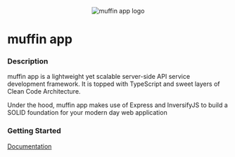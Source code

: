 
<p align="center">
<img src="https://lh3.googleusercontent.com/u/1/drive-viewer/AITFw-za_-KcjXQwd4nAMNynUwmnoB3dSV4LSBKjnk6Bqs3kVykhObqn-ypHcWJefVWaDmQCj08Ab7L_5zcU9-7sWaBSnLfg7Q=w300-h300" alt="muffin app logo" />
</p>

# muffin app

### Description
muffin app is a lightweight yet scalable server-side API service development framework. It is topped with TypeScript and sweet layers of Clean Code Architecture.

Under the hood, muffin app makes use of Express and InversifyJS to build a SOLID foundation for your modern day web application


### Getting Started
[Documentation](Documentation.md)
